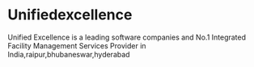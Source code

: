 # Unifiedexcellence
Unified Excellence is a leading software companies and No.1 Integrated Facility Management Services Provider in India,raipur,bhubaneswar,hyderabad
